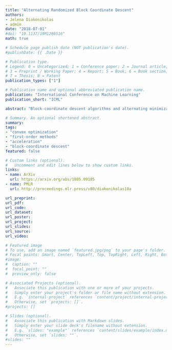 ```yaml
---
title: "Alternating Randomized Block Coordinate Descent" 
authors: 
- Jelena Diakonikolas
- admin
date: "2018-07-01"
#doi: "10.1137/19M1288516"
math: true

# Schedule page publish date (NOT publication's date).
#publishDate: {{ .Date }}

# Publication type.
# Legend: 0 = Uncategorized; 1 = Conference paper; 2 = Journal article;
# 3 = Preprint / Working Paper; 4 = Report; 5 = Book; 6 = Book section;
# 7 = Thesis; 8 = Patent
publication_types: ["1"]

# Publication name and optional abbreviated publication name.
publication: "International Conference on Machine Learning"
publication_short: "ICML"

abstract: "Block-coordinate descent algorithms and alternating minimization methods are fundamental optimization algorithms and an important primitive in large-scale optimization and machine learning. While various block-coordinate-descent-type methods have been studied extensively, only alternating minimization – which applies to the setting of only two blocks – is known to have convergence time that scales independently of the least smooth block. A natural question is then: is the setting of two blocks special? We show that the answer is “no” as long as the least smooth block can be optimized exactly – an assumption that is also needed in the setting of alternating minimization. We do so by introducing a novel algorithm AR-BCD, whose convergence time scales independently of the least smooth (possibly non-smooth) block. The basic algorithm generalizes both alternating minimization and randomized block coordinate (gradient) descent, and we also provide its accelerated version – AAR-BCD."

# Summary. An optional shortened abstract.
summary: 
tags:
- "convex optimization"
- "first-order methods"
- "acceleration"
- "block-coordinate descent"
featured: false

# Custom links (optional).
#   Uncomment and edit lines below to show custom links.
links:
- name: ArXiv
  url: https://arxiv.org/abs/1805.09185
- name: PMLR
  url: http://proceedings.mlr.press/v80/diakonikolas18a

url_preprint: 
url_pdf: 
url_code:
url_dataset:
url_poster:
url_project:
url_slides:
url_source:
url_video:

# Featured image
# To use, add an image named `featured.jpg/png` to your page's folder. 
# Focal points: Smart, Center, TopLeft, Top, TopRight, Left, Right, BottomLeft, Bottom, BottomRight.
#image:
#  caption: ""
#  focal_point: ""
#  preview_only: false

# Associated Projects (optional).
#   Associate this publication with one or more of your projects.
#   Simply enter your project's folder or file name without extension.
#   E.g. `internal-project` references `content/project/internal-project/index.md`.
#   Otherwise, set `projects: []`.
#projects: []

# Slides (optional).
#   Associate this publication with Markdown slides.
#   Simply enter your slide deck's filename without extension.
#   E.g. `slides: "example"` references `content/slides/example/index.md`.
#   Otherwise, set `slides: ""`.
#slides: ""
---
```

